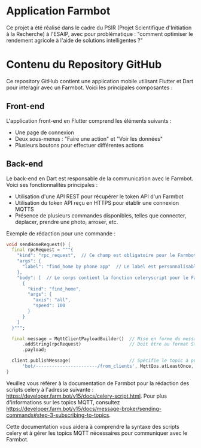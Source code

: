 # Application Farmbot

Ce projet a été réalisé dans le cadre du PSIR (Projet Scientifique d'Initiation à la Recherche) à l'ESAIP, avec pour problématique : "comment optimiser le rendement agricole à l'aide de solutions intelligentes ?"

# Contenu du Repository GitHub

Ce repository GitHub contient une application mobile utilisant Flutter et Dart pour interagir avec un Farmbot. 
Voici les principales composantes :

## Front-end

L'application front-end en Flutter comprend les éléments suivants :
* Une page de connexion
* Deux sous-menus : "Faire une action" et "Voir les données"
* Plusieurs boutons pour effectuer différentes actions

## Back-end

Le back-end en Dart est responsable de la communication avec le Farmbot. Voici ses fonctionnalités principales :
* Utilisation d'une API REST pour récupérer le token API d'un Farmbot
* Utilisation du token API reçu en HTTPS pour établir une connexion MQTTS
* Présence de plusieurs commandes disponibles, telles que connecter, déplacer, prendre une photo, arroser, etc.

Exemple de rédaction pour une commande :
```dart
void sendHomeRequest() {
  final rpcRequest = """{
    "kind": "rpc_request",  // Ce champ est obligatoire pour le Farmbot
    "args": {
      "label": "find_home by phone app"  // Le label est personnalisable
    },
    "body": [  // Le corps contient la fonction celeryscript pour le Farmbot
      {
        "kind": "find_home",
        "args": {
          "axis": "all",
          "speed": 100
        }
      }
    ]
  }""";

  final message = MqttClientPayloadBuilder()  // Mise en forme du message
      .addString(rpcRequest)                  // Doit être au format String
      .payload;

  client.publishMessage(                      // Spécifie le topic à publier
      'bot/-----------------------/from_clients', MqttQos.atLeastOnce, message!);
}
```
Veuillez vous référer à la documentation de Farmbot pour la rédaction des scripts celery à l'adresse suivante : https://developer.farm.bot/v15/docs/celery-script.html. Pour plus d'informations sur les topics MQTT, consultez https://developer.farm.bot/v15/docs/message-broker/sending-commands#step-3-subscribing-to-topics.

Cette documentation vous aidera à comprendre la syntaxe des scripts celery et à gérer les topics MQTT nécessaires pour communiquer avec le Farmbot.
